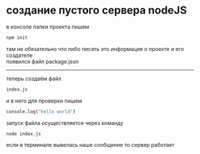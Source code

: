 # создание пустого сервера nodeJS
в консоле папки проекта пишем 
``` bash
npm init
```
там не обязательно что либо писать это информация о проекте и его создателе
<br/>
появился файл package.json 

___

теперь создаём файл
``` bash
index.js
```
и в него для проверки пишем
``` bash
console.log("hello world")
```
запуск файла осуществляется через команду
``` bash
node index.js
```
если в терминале вывелась наше сообщение то сервер работает



